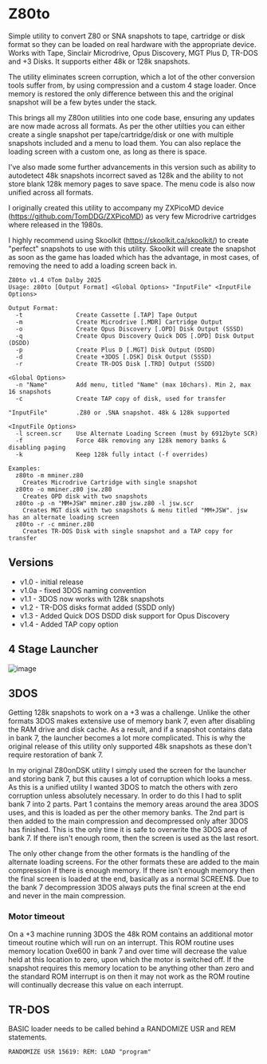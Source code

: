 # Z80to
Simple utility to convert Z80 or SNA snapshots to tape, cartridge or disk format so they can be loaded on real hardware with the appropriate device. Works with Tape, Sinclair Microdrive, Opus Discovery, MGT Plus D, TR-DOS and +3 Disks. It supports either 48k or 128k snapshots.

The utility eliminates screen corruption, which a lot of the other conversion tools suffer from, by using compression and a custom 4 stage loader. Once memory is restored the only difference between this and the original snapshot will be a few bytes under the stack.

This brings all my Z80on utilities into one code base, ensuring any updates are now made across all formats. As per the other utilties you can either create a single snapshot per tape/cartridge/disk or one with multiple snapshots included and a menu to load them. You can also replace the loading screen with a custom one, as long as there is space.

I've also made some further advancements in this version such as ability to autodetect 48k snapshots incorrect saved as 128k and the ability to not store blank 128k memory pages to save space. The menu code is also now unified across all formats.

I originally created this utility to accompany my ZXPicoMD device (https://github.com/TomDDG/ZXPicoMD) as very few Microdrive cartridges where released in the 1980s.

I highly recommend using Skoolkit (https://skoolkit.ca/skoolkit/) to create "perfect" snapshots to use with this utility. Skoolkit will create the snapshot as soon as the game has loaded which has the advantage, in most cases, of removing the need to add a loading screen back in.

```
Z80to v1.4 ©Tom Dalby 2025
Usage: z80to [Output Format] <Global Options> "InputFile" <InputFile Options>

Output Format:
  -t               Create Cassette [.TAP] Tape Output
  -m               Create Microdrive [.MDR] Cartridge Output
  -o               Create Opus Discovery [.OPD] Disk Output (SSSD)
  -q               Create Opus Discovery Quick DOS [.OPD] Disk Output (DSDD)
  -p               Create Plus D [.MGT] Disk Output (DSDD)
  -d               Create +3DOS [.DSK] Disk Output (SSSD)
  -r               Create TR-DOS Disk [.TRD] Output (SSDD)

<Global Options>
  -n "Name"        Add menu, titled "Name" (max 10chars). Min 2, max 16 snapshots
  -c               Create TAP copy of disk, used for transfer

"InputFile"        .Z80 or .SNA snapshot. 48k & 128k supported

<InputFile Options>
  -l screen.scr    Use Alternate Loading Screen (must by 6912byte SCR)
  -f               Force 48k removing any 128k memory banks & disabling paging
  -k               Keep 128k fully intact (-f overrides)

Examples:
  z80to -m mminer.z80
    Creates Microdrive Cartridge with single snapshot
  z80to -o mminer.z80 jsw.z80
    Creates OPD disk with two snapshots
  z80to -p -n "MM+JSW" mminer.z80 jsw.z80 -l jsw.scr
    Creates MGT disk with two snapshots & menu titled "MM+JSW". jsw has an alternate loading screen
  z80to -r -c mminer.z80
    Creates TR-DOS Disk with single snapshot and a TAP copy for transfer
```
## Versions
- v1.0 - initial release
- v1.0a - fixed 3DOS naming convention
- v1.1 - 3DOS now works with 128k snapshots
- v1.2 - TR-DOS disks format added (SSDD only)
- v1.3 - Added Quick DOS DSDD disk support for Opus Discovery
- v1.4 - Added TAP copy option

## 4 Stage Launcher

![image](./images/4stage.png "4 Stage Launcher")

## 3DOS
Getting 128k snapshots to work on a +3 was a challenge. Unlike the other formats 3DOS makes extensive use of memory bank 7, even after disabling the RAM drive and disk cache. As a result, and if a snapshot contains data in bank 7, the launcher becomes a lot more complicated. This is why the original release of this utility only supported 48k snapshots as these don't require restoration of bank 7. 

In my original Z80onDSK utility I simply used the screen for the launcher and storing bank 7, but this causes a lot of corruption which looks a mess. As this is a unified utility I wanted 3DOS to match the others with zero corruption unless absolutely necessary. In order to do this I had to split bank 7 into 2 parts. Part 1 contains the memory areas around the area 3DOS uses, and this is loaded as per the other memory banks. The 2nd part is then added to the main compression and decompressed only after 3DOS has finished. This is the only time it is safe to overwrite the 3DOS area of bank 7. If there isn't enough room, then the screen is used as the last resort.

The only other change from the other formats is the handling of the alternate loading screens. For the other formats these are added to the main compression if there is enough memory. If there isn't enough memory then the final screen is loaded at the end, basically as a normal SCREEN$. Due to the bank 7 decompression 3DOS always puts the final screen at the end and never in the main compression.

### Motor timeout
On a +3 machine running 3DOS the 48k ROM contains an additional motor timeout routine which will run on an interrupt. This ROM routine uses memory location 0xe600 in bank 7 and over time will decrease the value held at this location to zero, upon which the motor is switched off. If the snapshot requires this memory location to be anything other than zero and the standard ROM interrupt is on then it may not work as the ROM routine will continually decrease this value on each interrupt.

## TR-DOS
BASIC loader needs to be called behind a RANDOMIZE USR and REM statements.

````
RANDOMIZE USR 15619: REM: LOAD "program"
````
